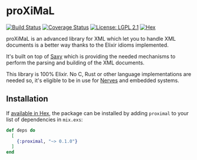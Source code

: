 # proXiMaL

[![Build Status](https://github.com/altenwald/proximal/actions/workflows/elixir.yml/badge.svg)](https://github.com/altenwald/proximal/actions/workflows/elixir.yml)
[![Coverage Status](https://coveralls.io/repos/github/altenwald/proximal/badge.svg)](https://coveralls.io/github/altenwald/proximal)
[![License: LGPL 2.1](https://img.shields.io/github/license/altenwald/proximal.svg)](https://raw.githubusercontent.com/altenwald/proximal/master/COPYING)
[![Hex](https://img.shields.io/hexpm/v/proximal.svg)](https://hex.pm/packages/proximal)

[Saxy]: https://github.com/qcam/saxy
[Nerves]: https://www.nerves-project.org/

proXiMaL is an advanced library for XML which let you to handle XML documents
is a better way thanks to the Elixir idioms implemented.

It's built on top of [Saxy] which is providing the needed mechanisms to perform
the parsing and building of the XML documents.

This library is 100% Elixir. No C, Rust or other language implementations are
needed so, it's eligible to be in use for [Nerves] and embedded systems.

## Installation

If [available in Hex](https://hex.pm/docs/publish), the package can be installed
by adding `proximal` to your list of dependencies in `mix.exs`:

```elixir
def deps do
  [
    {:proximal, "~> 0.1.0"}
  ]
end
```
